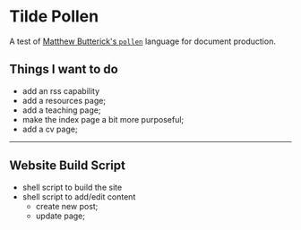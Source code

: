 # Tilde Pollen

A test of [Matthew Butterick's `pollen`](https://practicaltypography.com/) language for document production.

## Things I want to do

* add an rss capability
* add a resources page;
* add a teaching page;
* make the index page a bit more purposeful;
* add a cv page;

---

## Website Build Script

* shell script to build the site
* shell script to add/edit content
    * create new post;
    * update page;

